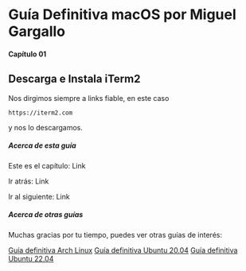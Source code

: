 # Guía Definitiva macOS por Miguel Gargallo


#### Capítulo 01
## Descarga e Instala iTerm2


Nos dirgimos siempre a links fiable, en este caso

    https://iterm2.com

y nos lo descargamos.


##### Acerca de esta guía

Este es el capítulo:
Link

Ir atrás:
Link

Ir al siguiente:
Link


##### Acerca de otras guías

Muchas gracias por tu tiempo, puedes ver otras guías de interés:

[Guía definitiva Arch Linux](https://github.com/miguelgargallo/Guia-Definitiva-Arch-Linux)
[Guía definitiva Ubuntu 20.04](https://github.com/miguelgargallo/Configurar-Ubuntu-20.04-LTS-Handshake-spanish-guia-Rithvik-Vibhu)
[Guía definitiva Ubuntu 22.04](https://github.com/miguelgargallo/Guia-Definitiva-Ubuntu-2204)

